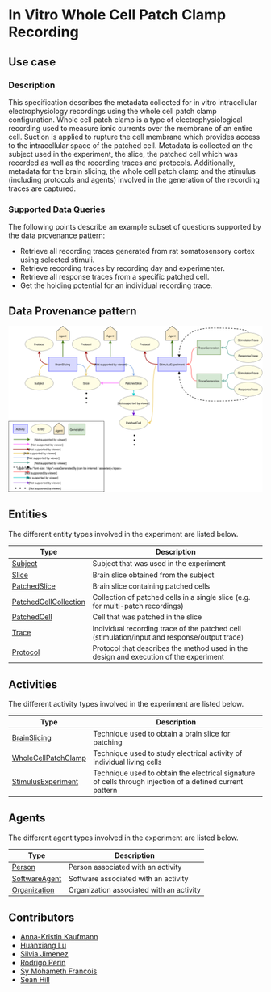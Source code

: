 # In Vitro Whole Cell Patch Clamp Recording

## Use case

### Description

This specification describes the metadata collected for in vitro intracellular electrophysiology recordings using the whole cell patch clamp 
configuration. Whole cell patch clamp is a type of electrophysiological recording used to measure ionic currents over the membrane of an entire cell. 
Suction is applied to rupture the cell membrane which provides access to the intracellular space of the patched cell. 
Metadata is collected on the subject used in the experiment, the slice, the patched cell 
which was recorded as well as the recording traces 
and protocols. Additionally, metadata for the brain slicing, the whole cell patch clamp and the stimulus (including protocols and agents) involved in the generation
of the recording traces are captured.

### Supported Data Queries

The following points describe an example subset of questions supported by the data provenance pattern:
 
* Retrieve all recording traces generated from rat somatosensory cortex using selected stimuli.
* Retrieve recording traces by recording day and experimenter.
* Retrieve all response traces from a specific patched cell.
* Get the holding potential for an individual recording trace.


## Data Provenance pattern

![In Vitro Whole Cell Patch Clamp Recording](../../../assets/provtemplates/wholecellpatchclamp-recording-prov-template.svg)


## Entities

The different entity types involved in the experiment are listed below.

| Type  | Description|
| -------------                                                             | ------------- |
| [Subject](https://bbp-nexus.epfl.ch/staging/datamodels/shape-neurosciencegraphcoresubjectv010shapessubjectshape.html)                            |     Subject that was used in the experiment     |
| [Slice](https://bbp-nexus.epfl.ch/staging/datamodels/class-nsgslice.html)                                |     Brain slice obtained from the subject      |
| [PatchedSlice](https://bbp-nexus.epfl.ch/staging/datamodels/shape-neurosciencegraphexperimentpatchedslicev011shapespatchedsliceshape.html)                  |     Brain slice containing patched cells      |
| [PatchedCellCollection](https://bbp-nexus.epfl.ch/staging/datamodels/shape-neurosciencegraphexperimentpatchedcellcollectionv010shapespatchedcellcollectionshape.html)|     Collection of patched cells in a single slice (e.g. for multi-patch recordings) |
| [PatchedCell](https://bbp-nexus.epfl.ch/staging/datamodels/shape-neurosciencegraphexperimentpatchedcellv021shapespatchedcellshape.html)                    |     Cell that was patched in the slice      |
| [Trace](https://bbp-nexus.epfl.ch/staging/datamodels/shape-neurosciencegraphelectrophysiologytracev100shapestraceshape.html)                         |     Individual recording trace of the patched cell (stimulation/input and response/output trace)     |
| [Protocol](https://bbp-nexus.epfl.ch/staging/datamodels/shape-neurosciencegraphcommonsexperimentalprotocolv011shapesexperimentalprotocolshape.html)                          |     Protocol that describes the method used in the design and execution of the experiment      |
    
## Activities

The different activity types involved in the experiment are listed below.

| Type  | Description|
| ------------- | ------------- |
| [BrainSlicing](https://bbp-nexus.epfl.ch/staging/datamodels/shape-neurosciencegraphexperimentbrainslicingv100shapesbrainslicingshape.html)                      |     Technique used to obtain a brain slice for patching      |
| [WholeCellPatchClamp](https://bbp-nexus.epfl.ch/staging/datamodels/shape-neurosciencegraphexperimentwholecellpatchclampv010shapeswholecellpatchclampshape.html)        |     Technique used to study electrical activity of individual living cells    |
| [StimulusExperiment](https://bbp-nexus.epfl.ch/staging/datamodels/shape-neurosciencegraphelectrophysiologystimulusexperimentv100shapesstimulusexperimentshape.html)   |     Technique used to obtain the electrical signature of cells through injection of a defined current pattern |

## Agents

The different agent types involved in the experiment are listed below.

| Type  | Description|
| ------------- | ------------- |
| [Person](https://bbp-nexus.epfl.ch/staging/datamodels/shape-neurosciencegraphcommonspersonv010shapespersonshape.html)                                        |    Person associated with an activity      |
| [SoftwareAgent](https://bbp-nexus.epfl.ch/staging/datamodels/shape-neurosciencegraphcoresoftwareagentv010shapessoftwareagentshape.html)                          |    Software associated with an activity      |
| [Organization](https://bbp-nexus.epfl.ch/staging/datamodels/shape-neurosciencegraphcommonsorganizationv010shapesorganizationshape.html)                            |    Organization associated with an activity      |

## Contributors

* [Anna-Kristin Kaufmann](mailto:anna-kristin.kaufmann@epfl.ch)
* [Huanxiang Lu](mailto:huanxiang.lu@epfl.ch)
* [Silvia Jimenez](mailto:silvia.jimenez@epfl.ch)
* [Rodrigo Perin](mailto:rodrigo.perin@epfl.ch)
* [Sy Mohameth Francois](mohameth.sy@epfl.ch)
* [Sean Hill](sean.hill@epfl.ch)